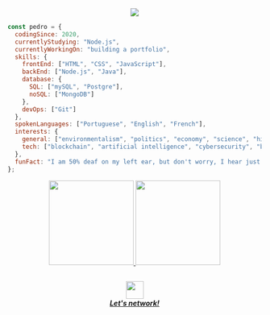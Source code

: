 <div align="center">
  <img src="https://user-images.githubusercontent.com/71517464/132516194-c835db33-616a-49f7-a6b6-c27fca0098ec.gif" align="center">
</div>
  
```javascript
const pedro = {
  codingSince: 2020,
  currentlyStudying: "Node.js",
  currentlyWorkingOn: "building a portfolio",
  skills: {
    frontEnd: ["HTML", "CSS", "JavaScript"],
    backEnd: ["Node.js", "Java"],
    database: {
      SQL: ["mySQL", "Postgre"],
      noSQL: ["MongoDB"]
    },
    devOps: ["Git"]
  },
  spokenLanguages: ["Portuguese", "English", "French"],
  interests: {
    general: ["environmentalism", "politics", "economy", "science", "history", "entrepreneurship"],
    tech: ["blockchain", "artificial intelligence", "cybersecurity", "backend engineering"]
  },
  funFact: "I am 50% deaf on my left ear, but don't worry, I hear just fine... most of the time."
};
```
<div align="center">
  <a href="https://github.com/pedrogcamposb">
  <img height="168px" src="https://github-readme-stats.vercel.app/api?username=pedrogcamposb&show_icons=true&theme=dracula&include_all_commits=true&count_private=true"/>
  <img height="168px" src="https://github-readme-stats.vercel.app/api/top-langs/?username=pedrogcamposb&layout=compact&langs_count=7&theme=dracula"/>
</div>

<h2></h2>

<div align="center">
  <a href="https://www.linkedin.com/in/pedrogcamposb/">
   <img height="35px" src="https://cdn-icons-png.flaticon.com/512/174/174857.png"/><br><em><strong>Let's network!</strong></em>
  </a>
</div>

<!--
**pedrogcamposb/pedrogcamposb** is a ✨ _special_ ✨ repository because its `README.md` (this file) appears on your GitHub profile.

Here are some ideas to get you started:

- 🔭 I’m currently working on ...
- 🌱 I’m currently learning ...
- 👯 I’m looking to collaborate on ...
- 🤔 I’m looking for help with ...
- 💬 Ask me about ...
- 📫 How to reach me: ...
- 😄 Pronouns: ...
- ⚡ Fun fact: ...

To add: links (personal website, linkedin), about me, spoken lannguages, programming languages, header
-->
